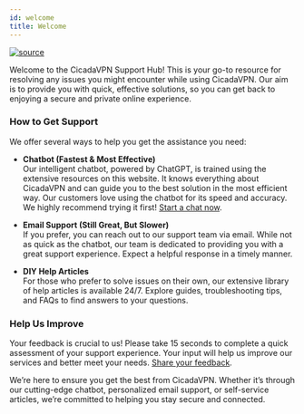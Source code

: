 ```yaml
---
id: welcome
title: Welcome
---
```


[![source](https://img.shields.io/badge/source-CicadaVPN-blue?style=for-the-badge&logo=markdown&labelColor=2a2a2a)](https://github.com/BlorpBleep/support)


Welcome to the CicadaVPN Support Hub! This is your go-to resource for resolving any issues you might encounter while using CicadaVPN. Our aim is to provide you with quick, effective solutions, so you can get back to enjoying a secure and private online experience.

### How to Get Support

We offer several ways to help you get the assistance you need:

- **Chatbot (Fastest & Most Effective)**  
  Our intelligent chatbot, powered by ChatGPT, is trained using the extensive resources on this website. It knows everything about CicadaVPN and can guide you to the best solution in the most efficient way. Our customers love using the chatbot for its speed and accuracy. We highly recommend trying it first! [Start a chat now](https://cicadavpn.streamlit.app/).

- **Email Support (Still Great, But Slower)**  
  If you prefer, you can reach out to our support team via email. While not as quick as the chatbot, our team is dedicated to providing you with a great support experience. Expect a helpful response in a timely manner.

- **DIY Help Articles**  
  For those who prefer to solve issues on their own, our extensive library of help articles is available 24/7. Explore guides, troubleshooting tips, and FAQs to find answers to your questions.

### Help Us Improve

Your feedback is crucial to us! Please take 15 seconds to complete a quick assessment of your support experience. Your input will help us improve our services and better meet your needs. [Share your feedback](https://feedback.cicadavpn.com).

We’re here to ensure you get the best from CicadaVPN. Whether it’s through our cutting-edge chatbot, personalized email support, or self-service articles, we’re committed to helping you stay secure and connected.
